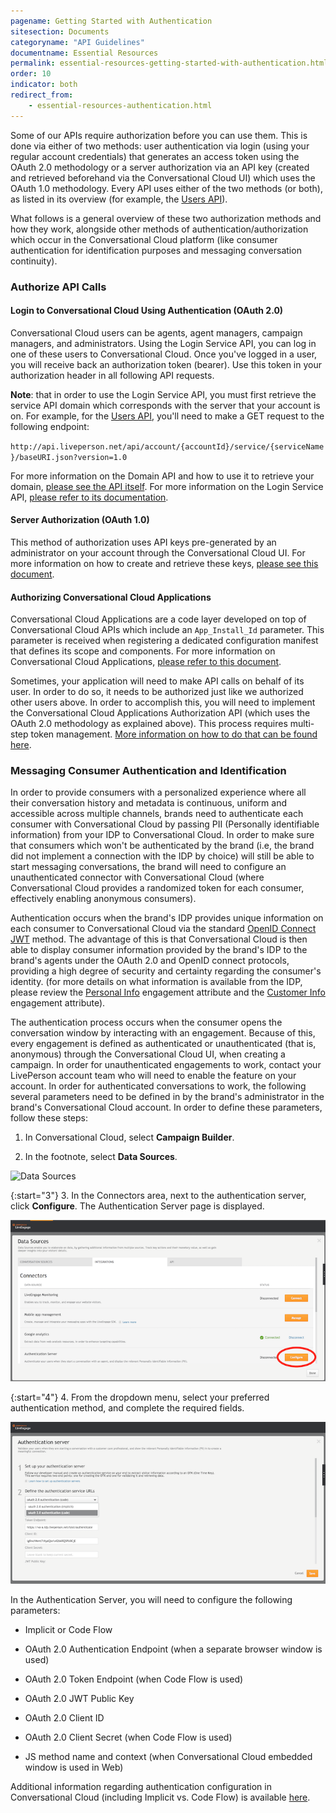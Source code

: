 ```yaml
---
pagename: Getting Started with Authentication
sitesection: Documents
categoryname: "API Guidelines"
documentname: Essential Resources
permalink: essential-resources-getting-started-with-authentication.html
order: 10
indicator: both
redirect_from:
    - essential-resources-authentication.html
---
```


Some of our APIs require authorization before you can use them. This is done via either of two methods: user authentication via login (using your regular account credentials) that generates an access token using the OAuth 2.0 methodology or a server authorization via an API key (created and retrieved beforehand via the Conversational Cloud UI) which uses the OAuth 1.0 methodology. Every API uses either of the two methods (or both), as listed in its overview (for example, the [Users API](/users-api-overview.html#getting-started)).

What follows is a general overview of these two authorization methods and how they work, alongside other methods of authentication/authorization which occur in the Conversational Cloud platform (like consumer authentication for identification purposes and messaging conversation continuity).

### Authorize API Calls

#### Login to Conversational Cloud Using Authentication (OAuth 2.0)

Conversational Cloud users can be agents, agent managers, campaign managers, and administrators. Using the Login Service API, you can log in one of these users to Conversational Cloud. Once you've logged in a user, you will receive back an authorization token (bearer). Use this token in your authorization header in all following API requests.

**Note**: that in order to use the Login Service API, you must first retrieve the service API domain which corresponds with the server that your account is on. For example, for the [Users API](/users-api-overview.html), you'll need to make a GET request to the following endpoint:

`http://api.liveperson.net/api/account/{accountId}/service/{serviceName}/baseURI.json?version=1.0`

For more information on the Domain API and how to use it to retrieve your domain, [please see the API itself](/retrieve-api-domains-using-the-domain-api.html). For more information on the Login Service API, [please refer to its documentation](/login-service-api-overview.html).

#### Server Authorization (OAuth 1.0)

This method of authorization uses API keys pre-generated by an administrator on your account through the Conversational Cloud UI. For more information on how to create and retrieve these keys, [please see this document](/retrieve-api-keys-create-a-new-api-key.html).

#### Authorizing Conversational Cloud Applications

Conversational Cloud Applications are a code layer developed on top of Conversational Cloud APIs which include an `App_Install_Id` parameter. This parameter is received when registering a dedicated configuration manifest that defines its scope and components. For more information on Conversational Cloud Applications, [please refer to this document](/liveengage-applications-what-is-a-liveengage-application.html).

Sometimes, your application will need to make API calls on behalf of its user. In order to do so, it needs to be authorized just like we authorized other users above. In order to accomplish this, you will need to implement the Conversational Cloud Applications Authorization API (which uses the OAuth 2.0 methodology as explained above). This process requires multi-step token management. [More information on how to do that can be found here](/authorizing-liveengage-applications-overview.html).

### Messaging Consumer Authentication and Identification

In order to provide consumers with a personalized experience where all their conversation history and metadata is continuous, uniform and accessible across multiple channels, brands need to authenticate each consumer with Conversational Cloud by passing PII (Personally identifiable information) from your IDP to Conversational Cloud. In order to make sure that consumers which won't be authenticated by the brand (i.e, the brand did not implement a connection with the IDP by choice) will still be able to start messaging conversations, the brand will need to configure an unauthenticated connector with Conversational Cloud (where Conversational Cloud provides a randomized token for each consumer, effectively enabling anonymous consumers).

Authentication occurs when the brand's IDP provides unique information on each consumer to Conversational Cloud via the standard [OpenID Connect JWT](https://www.google.com/url?q=http://openid.net/specs/openid-connect-core-1_0.html%23Authentication&sa=D&source=hangouts&ust=1535458465656000&usg=AFQjCNFixAiu0EoD1vIh2UHsr4am6nLhkQ) method. The advantage of this is that Conversational Cloud is then able to display consumer information provided by the brand's IDP to the brand's agents under the OAuth 2.0 and OpenID connect protocols, providing a high degree of security and certainty regarding the consumer's identity. (for more details on what information is available from the IDP, please review the [Personal Info](https://developers.liveperson.com/data-messaging-interactions-appendix.html#personalinfo) engagement attribute and the [Customer Info](https://www.google.com/url?q=https://developers.liveperson.com/data-messaging-interactions-appendix.html%23customerinfo&sa=D&source=hangouts&ust=1535458435619000&usg=AFQjCNF9chrjT20gNhb-ifQS2yMUBx7arw) engagement attribute).

The authentication process occurs when the consumer opens the conversation window by interacting with an engagement. Because of this, every engagement is defined as authenticated or unauthenticated (that is, anonymous) through the Conversational Cloud UI, when creating a campaign. In order for unauthenticated engagements to work, contact your LivePerson account team who will need to enable the feature on your account. In order for authenticated conversations to work, the following several parameters need to be defined in by the brand's administrator in the brand's Conversational Cloud account. In order to define these parameters, follow these steps:

1. In Conversational Cloud, select **Campaign Builder**.

2. In the footnote, select **Data Sources**.

![Data Sources](img/data-sources.png)

{:start="3"}
3. In the Connectors area, next to the authentication server, click **Configure**. The Authentication Server page is displayed.

![Configure Server](img/configure-server.png)

{:start="4"}
4. From the dropdown menu, select your preferred authentication method, and complete the required fields.

![Authentication Server](img/authserver.png)

In the Authentication Server, you will need to configure the following parameters:

* Implicit or Code Flow

* OAuth 2.0 Authentication Endpoint (when a separate browser window is used)

* OAuth 2.0 Token Endpoint (when Code Flow is used)

* OAuth 2.0 JWT Public Key

* OAuth 2.0 Client ID

* OAuth 2.0 Client Secret (when Code Flow is used)

* JS method name and context (when Conversational Cloud embedded window is used in Web)

Additional information regarding authentication configuration in Conversational Cloud (including Implicit vs. Code Flow) is available [here](authentication-introduction.html).
